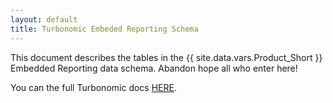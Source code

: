```yaml
---
layout: default
title: Turbonomic Embeded Reporting Schema
---
```


This document describes the tables in the {{ site.data.vars.Product_Short }} Embedded Reporting data schema. 
Abandon hope all who enter here!


<p>You can the full Turbonomic docs 
<a href="https://docs.turbonomic.com/">HERE</a>.</p>
<!--
<p><a href="http://www.cudspan.net">ARF PAGE</a></p>
<p><a href="docson-master/public/index.html#./dif-total-schema.json">WOOF DOCSON</a></p>

[Entities Page](page/Entity.html)

-->